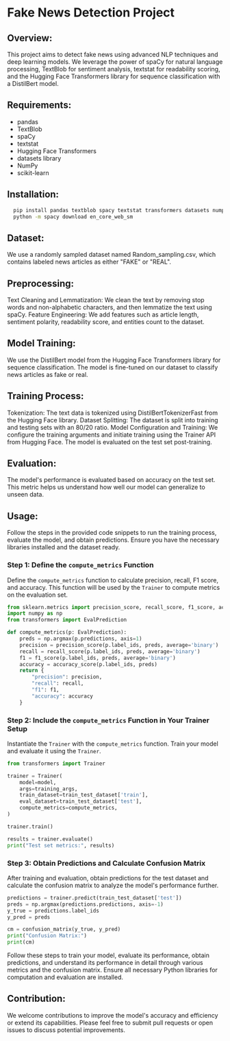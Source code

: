 # Fake News Detection Project

## Overview:
  This project aims to detect fake news using advanced NLP techniques and deep learning models. 
  We leverage the power of spaCy for natural language processing, TextBlob for sentiment analysis, 
  textstat for readability scoring, and the Hugging Face Transformers library for sequence classification with a DistilBert model.

## Requirements:
 - pandas
  - TextBlob
  - spaCy
  - textstat
  - Hugging Face Transformers
  - datasets library
  - NumPy
  - scikit-learn

## Installation:  
```bash
  pip install pandas textblob spacy textstat transformers datasets numpy scikit-learn
  python -m spacy download en_core_web_sm
```

## Dataset:
  We use a randomly sampled dataset named Random_sampling.csv, which contains labeled news articles as either "FAKE" or "REAL".

## Preprocessing:
  Text Cleaning and Lemmatization: We clean the text by removing stop words and non-alphabetic characters, and then lemmatize the text using spaCy.
  Feature Engineering: We add features such as article length, sentiment polarity, readability score, and entities count to the dataset.

## Model Training:
  We use the DistilBert model from the Hugging Face Transformers library for sequence classification.
  The model is fine-tuned on our dataset to classify news articles as fake or real.

## Training Process:
  Tokenization: The text data is tokenized using DistilBertTokenizerFast from the Hugging Face library.
  Dataset Splitting: The dataset is split into training and testing sets with an 80/20 ratio.
  Model Configuration and Training: We configure the training arguments and initiate training using the Trainer API from Hugging Face. 
        The model is evaluated on the test set post-training.

## Evaluation:
  The model's performance is evaluated based on accuracy on the test set. This metric helps us understand how well our model can generalize to unseen data.

## Usage:
Follow the steps in the provided code snippets to run the training process, evaluate the model, and obtain predictions. Ensure you have the necessary libraries installed and the dataset ready.

### Step 1: Define the `compute_metrics` Function
Define the `compute_metrics` function to calculate precision, recall, F1 score, and accuracy. This function will be used by the `Trainer` to compute metrics on the evaluation set.

```python
from sklearn.metrics import precision_score, recall_score, f1_score, accuracy_score, confusion_matrix
import numpy as np
from transformers import EvalPrediction

def compute_metrics(p: EvalPrediction):
    preds = np.argmax(p.predictions, axis=1)
    precision = precision_score(p.label_ids, preds, average='binary')
    recall = recall_score(p.label_ids, preds, average='binary')
    f1 = f1_score(p.label_ids, preds, average='binary')
    accuracy = accuracy_score(p.label_ids, preds)
    return {
        "precision": precision,
        "recall": recall,
        "f1": f1,
        "accuracy": accuracy
    }
```

### Step 2: Include the `compute_metrics` Function in Your Trainer Setup
Instantiate the `Trainer` with the `compute_metrics` function. Train your model and evaluate it using the `Trainer`.

```python
from transformers import Trainer

trainer = Trainer(
    model=model,
    args=training_args,
    train_dataset=train_test_dataset['train'],
    eval_dataset=train_test_dataset['test'],
    compute_metrics=compute_metrics,
)

trainer.train()

results = trainer.evaluate()
print("Test set metrics:", results)
```

### Step 3: Obtain Predictions and Calculate Confusion Matrix
After training and evaluation, obtain predictions for the test dataset and calculate the confusion matrix to analyze the model's performance further.

```python
predictions = trainer.predict(train_test_dataset['test'])
preds = np.argmax(predictions.predictions, axis=-1)
y_true = predictions.label_ids
y_pred = preds

cm = confusion_matrix(y_true, y_pred)
print("Confusion Matrix:")
print(cm)
```

Follow these steps to train your model, evaluate its performance, obtain predictions, and understand its performance in detail through various metrics and the confusion matrix. Ensure all necessary Python libraries for computation and evaluation are installed.

## Contribution: 
  We welcome contributions to improve the model's accuracy and efficiency or extend its capabilities. Please feel free to submit pull requests or open issues to discuss potential improvements.
